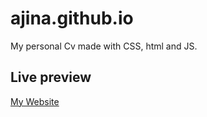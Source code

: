 # ajina.github.io

My personal Cv made with CSS, html and JS.

## Live preview

[My Website](https://ajinaeugen.github.io/ajina.github.io/)
